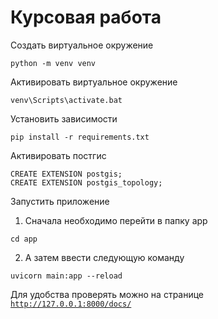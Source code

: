 # Курсовая работа

Создать виртуальное окружение
```
python -m venv venv
```
Активировать виртуальное окружение
```
venv\Scripts\activate.bat
```
Установить зависимости
```
pip install -r requirements.txt
```
Активировать постгис
```
CREATE EXTENSION postgis;
CREATE EXTENSION postgis_topology;
```
Запустить приложение
1. Сначала необходимо перейти в папку app
```
cd app
```
2. А затем ввести следующую команду
```
uvicorn main:app --reload
```

Для удобства проверять можно на странице <code> http://127.0.0.1:8000/docs/ </code>